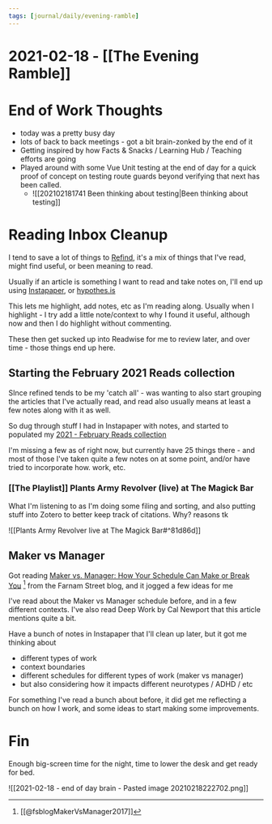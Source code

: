 ```yaml
---
tags: [journal/daily/evening-ramble]
---
```

# 2021-02-18 - [[The Evening Ramble]]

# End of Work Thoughts
- today was a pretty busy day
- lots of back to back meetings - got a bit brain-zonked by the end of it
- Getting inspired by how Facts & Snacks / Learning Hub / Teaching efforts are going
- Played around with some Vue Unit testing at the end of day for a quick proof of concept on testing route guards beyond verifying that next has been called.
	- ![[202102181741 Been thinking about testing|Been thinking about testing]]
		
# Reading Inbox Cleanup
	
I tend to save a lot of things to [Refind](https://refind.com/evan-schultz), it's a mix of things that I've read, might find useful, or been meaning to read.
	
Usually if an article is something I want to read and take notes on, I'll end up using [Instapaper](https://www.instapaper.com/), or [hypothes.is](https://hypothes.is) 
	
This lets me highlight, add notes, etc as I'm reading along. Usually when I highlight - I try add a little note/context to why I found it useful, although now and then I do highlight without commenting. 
	
These then get sucked up into Readwise for me to review later, and over time - those things end up here. 
	
## Starting the February 2021 Reads collection

SInce refined tends to be my 'catch all' - was wanting to also start grouping the articles that I've actually read, and read also usually means at least a few notes along with it as well.

So dug through stuff I had in Instapaper with notes, and started to populated my [2021 - February Reads collection](https://refind.com/evan-schultz/2021---february-reads)

I'm missing a few as of right now, but currently have 25 things there - and most of those I've taken quite a few notes on at some point, and/or have tried to incorporate how. work, etc.

### [[The Playlist]] Plants Army Revolver (live) at The Magick Bar

What I'm listening to as I'm doing some filing and sorting, and also putting stuff into Zotero to better keep track of citations. Why? reasons tk

![[Plants Army Revolver live at The Magick Bar#^81d86d]]

## Maker vs Manager 

Got reading [Maker vs. Manager: How Your Schedule Can Make or Break You](https://fs.blog/2017/12/maker-vs-manager/) [^fsb] from the Farnam Street blog, and it jogged a few ideas for me

[^fsb]: [[@fsblogMakerVsManager2017]]

I've read about the Maker vs Manager schedule before, and in a few different contexts. I've also read Deep Work by Cal Newport that this article mentions quite a bit. 

Have a bunch of notes in Instapaper that I'll clean up later, but it got me thinking about

- different types of work
- context boundaries
- different schedules for different types of work (maker vs manager)
- but also considering how it impacts different neurotypes / ADHD / etc 

For something I've read a bunch about before, it did get me reflecting a bunch on how I work, and some ideas to start making some improvements. 

# Fin 

Enough big-screen time for the night, time to lower the desk and get ready for bed.

![[2021-02-18 - end of day brain - Pasted image 20210218222702.png]]